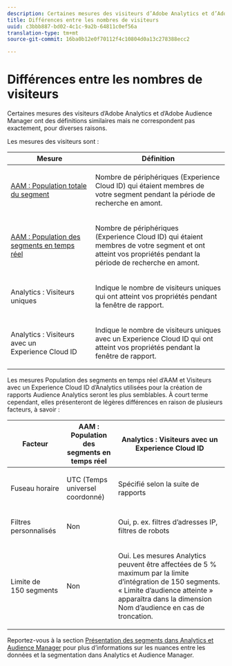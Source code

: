 ```yaml
---
description: Certaines mesures des visiteurs d’Adobe Analytics et d’Adobe Audience Manager ont des définitions similaires mais ne correspondent pas exactement, pour diverses raisons.
title: Différences entre les nombres de visiteurs
uuid: c3bbb887-bd02-4c1c-9a2b-64811c0ef56a
translation-type: tm+mt
source-git-commit: 16ba0b12e0f70112f4c10804d0a13c278388ecc2

---
```



# Différences entre les nombres de visiteurs

Certaines mesures des visiteurs d’Adobe Analytics et d’Adobe Audience Manager ont des définitions similaires mais ne correspondent pas exactement, pour diverses raisons.

Les mesures des visiteurs sont :

<table id="table_F9FE107A89934C3B854C55D7D76AC6E8"> 
 <thead> 
  <tr> 
   <th colname="col2" class="entry"> Mesure </th> 
   <th colname="col3" class="entry"> Définition </th> 
  </tr>
 </thead>
 <tbody> 
  <tr> 
   <td colname="col2"> <p><a href="https://docs.adobe.com/content/help/fr-FR/audience-manager/user-guide/features/segments/segment-builder-data.html"  > AAM : Population totale du segment</a> </p> </td> 
   <td colname="col3"> <p>Nombre de périphériques (Experience Cloud ID) qui étaient membres de votre segment pendant la période de recherche en amont. </p> </td> 
  </tr> 
  <tr> 
   <td colname="col2"> <p><a href="https://docs.adobe.com/content/help/fr-FR/audience-manager/user-guide/features/segments/segment-builder-data.html"  > AAM : Population des segments en temps réel</a> </p> </td> 
   <td colname="col3"> <p>Nombre de périphériques (Experience Cloud ID) qui étaient membres de votre segment et ont atteint vos propriétés pendant la période de recherche en amont. </p> </td> 
  </tr> 
  <tr> 
   <td colname="col2"> <p>Analytics : Visiteurs uniques </p> </td> 
   <td colname="col3"> <p>Indique le nombre de visiteurs uniques qui ont atteint vos propriétés pendant la fenêtre de rapport. </p> </td> 
  </tr> 
  <tr> 
   <td colname="col2"> <p>Analytics : Visiteurs avec un Experience Cloud ID </p> </td> 
   <td colname="col3"> <p>Indique le nombre de visiteurs uniques avec un Experience Cloud ID qui ont atteint vos propriétés pendant la fenêtre de rapport. </p> </td> 
  </tr> 
 </tbody> 
</table>

Les mesures Population des segments en temps réel d’AAM et Visiteurs avec un Experience Cloud ID d’Analytics utilisées pour la création de rapports Audience Analytics seront les plus semblables. À court terme cependant, elles présenteront de légères différences en raison de plusieurs facteurs, à savoir :

<table id="table_A391B37CC077456F8BB83BAA3C640EF6"> 
 <thead> 
  <tr> 
   <th colname="col1" class="entry"> Facteur </th> 
   <th colname="col2" class="entry"> AAM : Population des segments en temps réel </th> 
   <th colname="col3" class="entry"> Analytics : Visiteurs avec un Experience Cloud ID </th> 
  </tr>
 </thead>
 <tbody> 
  <tr> 
   <td colname="col1"> <p>Fuseau horaire </p> </td> 
   <td colname="col2"> <p>UTC (Temps universel coordonné) </p> </td> 
   <td colname="col3"> <p>Spécifié selon la suite de rapports </p> </td> 
  </tr> 
  <tr> 
   <td colname="col1"> <p>Filtres personnalisés </p> </td> 
   <td colname="col2"> <p>Non </p> </td> 
   <td colname="col3"> <p>Oui, p. ex. filtres d’adresses IP, filtres de robots </p> </td> 
  </tr> 
  <tr> 
   <td colname="col1"> <p>Limite de 150 segments </p> </td> 
   <td colname="col2"> <p>Non </p> </td> 
   <td colname="col3"> <p>Oui. Les mesures Analytics peuvent être affectées de 5 % maximum par la limite d’intégration de 150 segments. « Limite d’audience atteinte » apparaîtra dans la dimension Nom d’audience en cas de troncation. </p> </td> 
  </tr> 
 </tbody> 
</table>

Reportez-vous à la section [Présentation des segments dans Analytics et Audience Manager](/help/integrate/c-audience-analytics/aam-analytics-segments.md) pour plus d’informations sur les nuances entre les données et la segmentation dans Analytics et Audience Manager.
